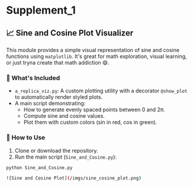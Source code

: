 # Supplement_1

## 📈 Sine and Cosine Plot Visualizer

This module provides a simple visual representation of sine and cosine functions using `matplotlib`. It's great for math exploration, visual learning, or just tryna create that math addiction 😄.

### 🧩 What's Included

- `a_replica_viz.py`: A custom plotting utility with a decorator `@show_plot` to automatically render styled plots.
- A main script demonstrating:
  - How to generate evenly spaced points between 0 and 2π.
  - Compute sine and cosine values.
  - Plot them with custom colors (sin in red, cos in green).

### 🚀 How to Use

1. Clone or download the repository.
2. Run the main script (`Sine_and_Cosine.py`):

```bash
python Sine_and_Cosine.py

![Sine and Cosine Plot](/imgs/sine_cosine_plot.png)


